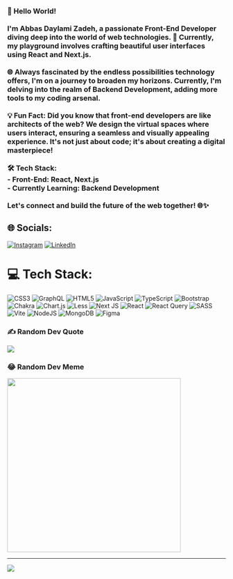 
### 👋 Hello World!<br><br>I'm Abbas Daylami Zadeh, a passionate Front-End Developer diving deep into the world of web technologies. 🚀 Currently, my playground involves crafting beautiful user interfaces using React and Next.js.<br><br>🌐 Always fascinated by the endless possibilities technology offers, I'm on a journey to broaden my horizons. Currently, I'm delving into the realm of Backend Development, adding more tools to my coding arsenal.<br><br>💡 Fun Fact: Did you know that front-end developers are like architects of the web? We design the virtual spaces where users interact, ensuring a seamless and visually appealing experience. It's not just about code; it's about creating a digital masterpiece!<br><br>🛠️ Tech Stack:<br>- Front-End: React, Next.js<br>- Currently Learning: Backend Development<br><br>Let's connect and build the future of the web together! 🌐✨<br>


## 🌐 Socials:
[![Instagram](https://img.shields.io/badge/Instagram-%23E4405F.svg?logo=Instagram&logoColor=white)](https://instagram.com/isabasz) [![LinkedIn](https://img.shields.io/badge/LinkedIn-%230077B5.svg?logo=linkedin&logoColor=white)](https://linkedin.com/in/abbas-daylami) 

# 💻 Tech Stack:
![CSS3](https://img.shields.io/badge/css3-%231572B6.svg?style=for-the-badge&logo=css3&logoColor=white) ![GraphQL](https://img.shields.io/badge/-GraphQL-E10098?style=for-the-badge&logo=graphql&logoColor=white) ![HTML5](https://img.shields.io/badge/html5-%23E34F26.svg?style=for-the-badge&logo=html5&logoColor=white) ![JavaScript](https://img.shields.io/badge/javascript-%23323330.svg?style=for-the-badge&logo=javascript&logoColor=%23F7DF1E) ![TypeScript](https://img.shields.io/badge/typescript-%23007ACC.svg?style=for-the-badge&logo=typescript&logoColor=white) ![Bootstrap](https://img.shields.io/badge/bootstrap-%238511FA.svg?style=for-the-badge&logo=bootstrap&logoColor=white) ![Chakra](https://img.shields.io/badge/chakra-%234ED1C5.svg?style=for-the-badge&logo=chakraui&logoColor=white) ![Chart.js](https://img.shields.io/badge/chart.js-F5788D.svg?style=for-the-badge&logo=chart.js&logoColor=white) ![Less](https://img.shields.io/badge/less-2B4C80?style=for-the-badge&logo=less&logoColor=white) ![Next JS](https://img.shields.io/badge/Next-black?style=for-the-badge&logo=next.js&logoColor=white) ![React](https://img.shields.io/badge/react-%2320232a.svg?style=for-the-badge&logo=react&logoColor=%2361DAFB) ![React Query](https://img.shields.io/badge/-React%20Query-FF4154?style=for-the-badge&logo=react%20query&logoColor=white) ![SASS](https://img.shields.io/badge/SASS-hotpink.svg?style=for-the-badge&logo=SASS&logoColor=white) ![Vite](https://img.shields.io/badge/vite-%23646CFF.svg?style=for-the-badge&logo=vite&logoColor=white) ![NodeJS](https://img.shields.io/badge/node.js-6DA55F?style=for-the-badge&logo=node.js&logoColor=white) ![MongoDB](https://img.shields.io/badge/MongoDB-%234ea94b.svg?style=for-the-badge&logo=mongodb&logoColor=white) ![Figma](https://img.shields.io/badge/figma-%23F24E1E.svg?style=for-the-badge&logo=figma&logoColor=white)
<!-- # 📊 GitHub Stats:
![](https://github-readme-stats.vercel.app/api?username=getintern&theme=dark&hide_border=false&include_all_commits=true&count_private=true)<br/>
![](https://github-readme-streak-stats.herokuapp.com/?user=getintern&theme=dark&hide_border=false)<br/>
![](https://github-readme-stats.vercel.app/api/top-langs/?username=getintern&theme=dark&hide_border=false&include_all_commits=true&count_private=true&layout=compact) -->

### ✍️ Random Dev Quote
![](https://quotes-github-readme.vercel.app/api?type=horizontal&theme=radical)

### 😂 Random Dev Meme
<img src='https://randommeme-five.vercel.app/' style="height: 400px;"/>

---
[![](https://visitcount.itsvg.in/api?id=getintern&icon=1&color=0)](https://visitcount.itsvg.in)

<!-- Proudly created with GPRM ( https://gprm.itsvg.in ) -->
